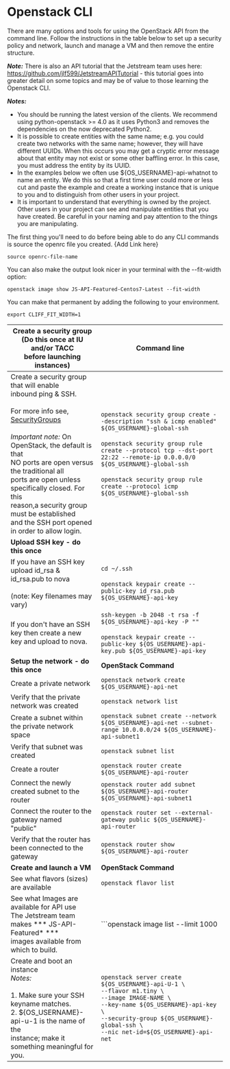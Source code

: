 # Openstack CLI

There are many options and tools for using the OpenStack API from the command line. Follow the instructions in the table below to set up a security policy and network, launch and manage a VM and then remove the entire structure.
  
***Note:*** There is also an API tutorial that the Jetstream team uses here: https://github.com/jlf599/JetstreamAPITutorial - this tutorial goes into greater detail on some topics and may be of value to those learning the Openstack CLI.

***Notes:***

 - You should be running the latest version of the clients.  We recommend using python-openstack >= 4.0 as it uses Python3 and removes the dependencies on the now deprecated Python2.
 - It is possible to create entities with the same name; e.g. you could create two networks with the same name; however, they will have different UUIDs.  When this occurs you may get a cryptic error message about that entity may not exist or some other baffling error.  In this case, you must address the entity by its UUID. 
 - In the examples below we often use ${OS_USERNAME}-api-whatnot to name an entity.  We do this so that a first time user could more or less cut and paste the example and create a working instance that is unique to you and to distinguish from other users in your project.
 - It is important to understand that everything is owned by the project.  Other users in your project can see and manipulate entities that you have created. Be careful in your naming and pay attention to the things you are manipulating.


The first thing you'll need to do before being able to do any CLI commands is source the openrc file you created. {Add Link here} 

```source openrc-file-name```

You can also make the output look nicer in your terminal with the --fit-width option:

```openstack image show JS-API-Featured-Centos7-Latest --fit-width```

You can make that permanent by adding the following to your environment.

```export CLIFF_FIT_WIDTH=1```

|**Create a security group<br>(Do this once at IU and/or TACC<br>before launching instances)**| **Command line**|
| ---------------------------------------------------------------------------------- | ------------ |
| Create a security group that will enable<br>inbound ping & SSH.<br><br>For more info see, [SecurityGroups](https://wiki.openstack.org/wiki/Neutron/SecurityGroups)<br><br> *Important note:* On OpenStack, the default is that<br>NO ports are open versus the traditional all<br>ports are open unless specifically closed. For this<br>reason,a security group must be established<br> and the SSH port opened in order to allow login. |```openstack security group create --description "ssh & icmp enabled" ${OS_USERNAME}-global-ssh``` <br><br>```openstack security group rule create --protocol tcp --dst-port 22:22 --remote-ip 0.0.0.0/0 ${OS_USERNAME}-global-ssh```<br><br>```openstack security group rule create --protocol icmp ${OS_USERNAME}-global-ssh```|
|**Upload SSH key - do this once** |  |
|If you have an SSH key upload id_rsa & <br>id_rsa.pub to nova<br><br>(note: Key filenames may vary)<br> | ```cd ~/.ssh```<br><br>```openstack keypair create --public-key id_rsa.pub ${OS_USERNAME}-api-key``` |
If you don't have an SSH key then create a new<br>key and upload to nova.<br>|```ssh-keygen -b 2048 -t rsa -f ${OS_USERNAME}-api-key -P ""```<br><br>```openstack keypair create --public-key ${OS_USERNAME}-api-key.pub ${OS_USERNAME}-api-key```|
|**Setup the network - do this once** | **OpenStack Command** | 
|Create a private network |```openstack network create ${OS_USERNAME}-api-net```|
|Verify that the private network was created | ```openstack network list``` | 
|Create a subnet within the private network<br>space | ```openstack subnet create --network ${OS_USERNAME}-api-net --subnet-range 10.0.0.0/24 ${OS_USERNAME}-api-subnet1``` | 
|Verify that subnet was created | ```openstack subnet list``` | 
|Create a router | ```openstack router create ${OS_USERNAME}-api-router``` |
|Connect the newly created subnet to the router | ```openstack router add subnet ${OS_USERNAME}-api-router ${OS_USERNAME}-api-subnet1```|
|Connect the router to the gateway named <br> "public" | ```openstack router set --external-gateway public ${OS_USERNAME}-api-router``` | 
|Verify that the router has been connected to the<br>gateway|```openstack router show ${OS_USERNAME}-api-router```|
|**Create and launch a VM**| **OpenStack Command** |
|See what flavors (sizes) are available | ```openstack flavor list```|
|See what Images are available for API use<br>The Jetstream team makes *** JS-API-Featured* *** <br>images available from which to build.|```openstack image list --limit 1000  |  grep JS-API-Featured```|
|Create and boot an instance<br>*Notes:*<br><br>1.   Make sure your SSH keyname matches. <br>2.   ${OS_USERNAME}-api-u-1 is the name of the<br>instance; make it something meaningful for you.| ```openstack server create ${OS_USERNAME}-api-U-1 \```<br>```--flavor m1.tiny \```<br>```--image IMAGE-NAME \```<br>```--key-name ${OS_USERNAME}-api-key \```<br>```--security-group ${OS_USERNAME}-global-ssh \```<br>```--nic net-id=${OS_USERNAME}-api-net``` <br>|

 
